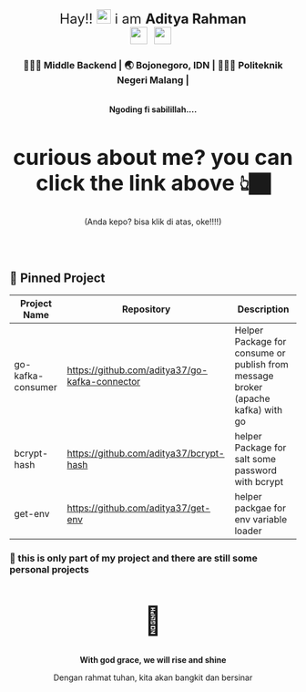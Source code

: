 <div align="center">
    <font size="5">
        Hay!! <img src="https://media.giphy.com/media/hvRJCLFzcasrR4ia7z/giphy.gif" width="25px">  i am <b>Aditya Rahman</b>
    </font>
</div>

<div align="center">
    <a href="https://www.linkedin.com/in/aditya-rahman-542baa193/"><img height="30" src="https://raw.githubusercontent.com/trinwin/trinwin/master/icons/linkedin.png?raw=true"></a>&nbsp;&nbsp;
    <a href="instagram.com/1309_dit"><img height="30" src="https://raw.githubusercontent.com/trinwin/trinwin/master/icons/instagram.png?raw=true"></a>&nbsp;&nbsp;
    </br>
    <h3> 👩🏻‍💻 Middle Backend | 🌏 Bojonegoro, IDN | 🧑🏼‍🎓  Politeknik Negeri Malang | </h3> 
    </br>        
    <b>Ngoding fi sabilillah....</b>
    </br>
    <font size="6"> <h3>curious about me? you can click the link above 👆🏿 </h3> </font>
    <p>(Anda kepo? bisa klik di atas, oke!!!!)</p>
</div>
</br>
</br>

## 📌 Pinned Project
| Project Name | Repository | Description
| --- | --- | --- |
| go-kafka-consumer | https://github.com/aditya37/go-kafka-connector | Helper Package for consume or publish from message broker (apache kafka) with go|
| bcrypt-hash | https://github.com/aditya37/bcrypt-hash | helper Package for salt some password with bcrypt|
| get-env | https://github.com/aditya37/get-env | helper packgae for env variable loader

### 🚧 this is only part of my project and there are still some personal projects

<div align="center">
    <br></br> 
    <font size="10">
        🌻
    </font>
    <br></br>
    <b><p>With god grace, we will rise and shine</p></b>
    <p>Dengan rahmat tuhan, kita akan bangkit dan bersinar</p>
</div>


